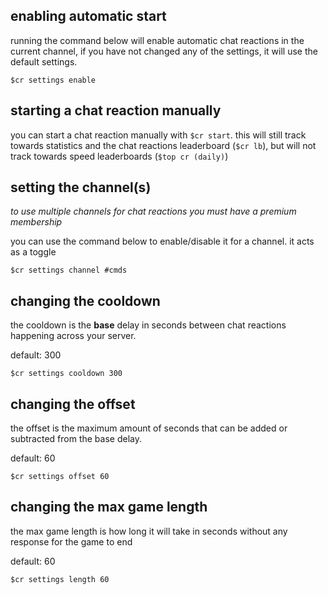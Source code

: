 <script>
  import DocsTemplate from "$lib/components/docs/DocsTemplate.svelte"
</script>

<DocsTemplate title='chat reactions setup' />

## enabling automatic start

running the command below will enable automatic chat reactions in the current channel, if you have
not changed any of the settings, it will use the default settings.

```
$cr settings enable
```

## starting a chat reaction manually

you can start a chat reaction manually with `$cr start`. this will still track towards statistics
and the chat reactions leaderboard (`$cr lb`), but will not track towards speed leaderboards
(`$top cr (daily)`)

## setting the channel(s)

_to use multiple channels for chat reactions you must have a premium membership_

you can use the command below to enable/disable it for a channel. it acts as a toggle

```
$cr settings channel #cmds
```

## changing the cooldown

the cooldown is the **base** delay in seconds between chat reactions happening across your server.

default: 300

```
$cr settings cooldown 300
```

## changing the offset

the offset is the maximum amount of seconds that can be added or subtracted from the base delay.

default: 60

```
$cr settings offset 60
```

## changing the max game length

the max game length is how long it will take in seconds without any response for the game to end

default: 60

```
$cr settings length 60
```
